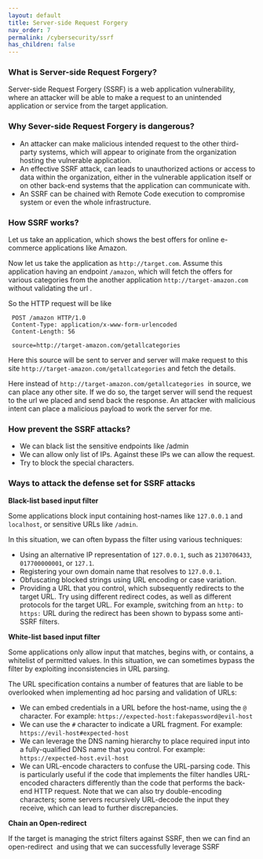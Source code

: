 ```yaml
---
layout: default
title: Server-side Request Forgery
nav_order: 7
permalink: /cybersecurity/ssrf
has_children: false
---
```


### What is Server-side Request Forgery?

Server-side Request Forgery (SSRF) is a web application vulnerability, where an attacker will be able to make a request to an unintended application or service from the target application.

### Why Sever-side Request Forgery is dangerous?

*   An attacker can make malicious intended request to the other third-party systems, which will appear to originate from the organization hosting the vulnerable application. 
*   An effective SSRF attack, can leads to unauthorized actions or access to data within the organization, either in the vulnerable application itself or on other back-end systems that the application can communicate with.
*   An SSRF can be chained with Remote Code execution to compromise system or even the whole infrastructure. 

### How SSRF works?

Let us take an application, which shows the best offers for online e-commerce applications like Amazon.

Now let us take the application as `http://target.com`. Assume this application having an endpoint `/amazon`, which will fetch the offers for various categories from the another application `http://target-amazon.com` without validating the url .

So the HTTP request will be like 

     POST /amazon HTTP/1.0
     Content-Type: application/x-www-form-urlencoded
     Content-Length: 56
     
     source=http://target-amazon.com/getallcategories

Here this source will be sent to server and server will make request to this site `http://target-amazon.com/getallcategories` and fetch the details. 

Here instead of `http://target-amazon.com/getallcategories`  in source, we can place any other site. If we do so, the target server will send the request to the url we placed and send back the response. An attacker with malicious intent can place a malicious payload to work the server for me. 

### How prevent the SSRF attacks?

*   We can black list the sensitive endpoints like /admin
*   We can allow only list of IPs. Against these IPs we can allow the request.
*   Try to block the special characters.

### Ways to attack the defense set for SSRF attacks

**Black-list based input filter**

Some applications block input containing host-names like `127.0.0.1` and `localhost`, or sensitive URLs like `/admin`. 

In this situation, we can often bypass the filter using various techniques:

*   Using an alternative IP representation of `127.0.0.1`, such as `2130706433`, `017700000001`, or `127.1`.
*   Registering your own domain name that resolves to `127.0.0.1`.
*   Obfuscating blocked strings using URL encoding or case variation.
*   Providing a URL that you control, which subsequently redirects to the target URL. Try using different redirect codes, as well as different protocols for the target URL. For example, switching from an `http:` to `https:` URL during the redirect has been shown to bypass some anti-SSRF filters.

**White-list based input filter**

Some applications only allow input that matches, begins with, or contains, a whitelist of permitted values. In this situation, we can sometimes bypass the filter by exploiting inconsistencies in URL parsing.

The URL specification contains a number of features that are liable to be overlooked when implementing ad hoc parsing and validation of URLs:

*   We can embed credentials in a URL before the host-name, using the `@` character. For example: `https://expected-host:fakepassword@evil-host`
*   We can use the `#` character to indicate a URL fragment. For example: `https://evil-host#expected-host`
*   We can leverage the DNS naming hierarchy to place required input into a fully-qualified DNS name that you control. For example: `https://expected-host.evil-host`
*   We can URL-encode characters to confuse the URL-parsing code. This is particularly useful if the code that implements the filter handles URL-encoded characters differently than the code that performs the back-end HTTP request. Note that we can also try double-encoding characters; some servers recursively URL-decode the input they receive, which can lead to further discrepancies.

**Chain an Open-redirect**

If the target is managing the strict filters against SSRF, then we can find an open-redirect  and using that we can successfully leverage SSRF